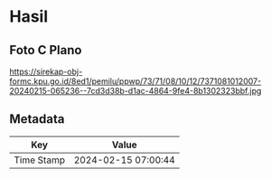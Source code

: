 # Hasil

## Foto C Plano

https://sirekap-obj-formc.kpu.go.id/8ed1/pemilu/ppwp/73/71/08/10/12/7371081012007-20240215-065236--7cd3d38b-d1ac-4864-9fe4-8b1302323bbf.jpg


## Metadata

| Key        | Value               |
| ---------- | ------------------- |
| Time Stamp | 2024-02-15 07:00:44 |



